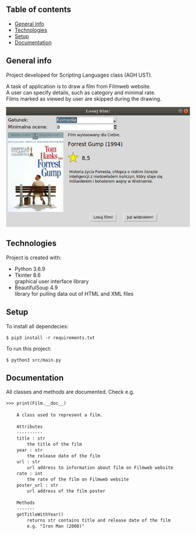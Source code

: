 ## Table of contents
* [General info](#general-info)
* [Technologies](#technologies)
* [Setup](#setup)
* [Documentation](#documentation)

## General info
Project developed for Scripting Languages class (AGH UST).

A task of application is to draw a film from Filmweb website.\
A user can specify details, such as category and minimal rate.\
Films marked as viewed by user are skipped during the drawing.

![Main Window](screenshots/main_window.png)

## Technologies
Project is created with:
* Python 3.6.9
* Tkinter 8.6\
graphical user interface library
* BeautifulSoup 4.9\
library for pulling data out of HTML and XML files

## Setup
To install all dependecies:
```
$ pip3 install -r requirements.txt
```

To run this project:
```
$ python3 src/main.py
```

## Documentation
All classes and methods are documented. Check e.g.
```
>>> print(Film.__doc__)

    A class used to represent a film.

    Attributes
    ----------
    title : str
        the title of the film
    year : str
        the release date of the film
    url : str
        url address to information about film on Filmweb website
    rate : int
        the rate of the film on Filmweb website
    poster_url : str
        url address of the film poster

    Methods
    -------
    getTitleWithYear()
        returns str contains title and release date of the film
        e.g. "Iron Man (2008)"
```
